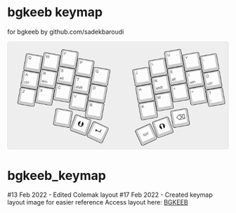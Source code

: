 # bgkeeb keymap 
for bgkeeb by github.com/sadekbaroudi

![bgkeeb colemak layout](./images/bgkeeb.png "keymap")

# bgkeeb_keymap
#13 Feb 2022 - Edited Colemak layout
#17 Feb 2022 - Created keymap layout image for easier reference
Access layout here: [BGKEEB](http://www.keyboard-layout-editor.com/#/gists/191f4f5232b2b0d154fcab026a305150)
